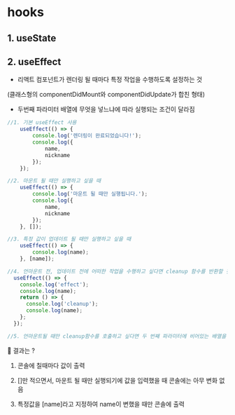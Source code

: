 # hooks

## 1. useState



## 2. useEffect

- 리액트 컴포넌트가 렌더링 될 때마다 특정 작업을 수행하도록 설정하는 것

(클래스형의 componentDidMount와 componentDidUpdate가 합친 형태)

- 두번째 파라미터 배열에 무엇을 넣느냐에 따라 실행되는 조건이 달라짐

```js
//1. 기본 useEffect 사용
    useEffect(() => {
        console.log('렌더링이 완료되었습니다!');
        console.log({
            name,
            nickname
        });
    });

//2. 마운트 될 때만 실행하고 싶을 때
	useEffect(() => {
        console.log('마운트 될 때만 실행됩니다.');
        console.log({
            name,
            nickname
        });
    }, []);

//3. 특정 값이 업데이트 될 때만 실행하고 싶을 때 
	useEffect(() => {
        console.log(name);
    }, [name]);

//4. 언마운트 전, 업데이트 전에 어떠한 작업을 수행하고 싶다면 cleanup 함수를 반환할 것.
  useEffect(() => {
    console.log('effect');
    console.log(name);
    return () => {
      console.log('cleanup');
      console.log(name);
    };
  });

//5. 언마운트될 때만 cleanup함수를 호출하고 싶다면 두 번째 파라미터에 비어있는 배열을 넣어주면 됨
```

:evergreen_tree: 결과는 ? 

1. 콘솔에 칠때마다 값이 출력
2. []만 적으면서, 마운트 될 때만 실행되기에 값을 입력했을 때 콘솔에는 아무 변화 없음

3. 특정값을 [name]라고 지정하여 name이 변했을 때만 콘솔에 출력